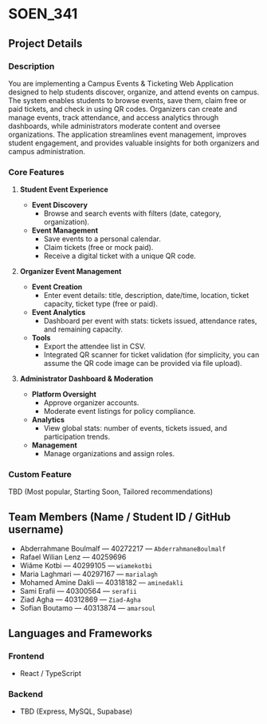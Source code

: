 # SOEN_341

## Project Details

### Description

You are implementing a Campus Events & Ticketing Web Application designed to help students discover, organize, and attend events on campus. The system enables students to browse events, save them, claim free or paid tickets, and check in using QR codes. Organizers can create and manage events, track attendance, and access analytics through dashboards, while administrators moderate content and oversee organizations. The application streamlines event management, improves student engagement, and provides valuable insights for both organizers and campus administration.

### Core Features

1. **Student Event Experience**  
   - **Event Discovery**  
     - Browse and search events with filters (date, category, organization).  
   - **Event Management**  
     - Save events to a personal calendar.  
     - Claim tickets (free or mock paid).  
     - Receive a digital ticket with a unique QR code.

2. **Organizer Event Management**  
   - **Event Creation**  
     - Enter event details: title, description, date/time, location, ticket capacity, ticket type (free or paid).  
   - **Event Analytics**  
     - Dashboard per event with stats: tickets issued, attendance rates, and remaining capacity.  
   - **Tools**  
     - Export the attendee list in CSV.  
     - Integrated QR scanner for ticket validation (for simplicity, you can assume the QR code image can be provided via file upload).

3. **Administrator Dashboard & Moderation**  
   - **Platform Oversight**  
     - Approve organizer accounts.  
     - Moderate event listings for policy compliance.  
   - **Analytics**  
     - View global stats: number of events, tickets issued, and participation trends.  
   - **Management**  
     - Manage organizations and assign roles.

### Custom Feature

TBD (Most popular, Starting Soon, Tailored recommendations)

## Team Members (Name / Student ID / GitHub username)

- Abderrahmane Boulmalf — 40272217 — `AbderrahmaneBoulmalf`  
- Rafael Wilian Lenz — 40259696  
- Wiâme Kotbi — 40299105 — `wiamekotbi`  
- Maria Laghmari — 40297167 — `marialagh`  
- Mohamed Amine Dakli — 40318182 — `aminedakli`  
- Sami Erafii — 40300564 — `serafii`  
- Ziad Agha — 40312869 — `Ziad-Agha`  
- Sofian Boutamo — 40313874 — `amarsoul`

## Languages and Frameworks

### Frontend

- React / TypeScript

### Backend

- TBD (Express, MySQL, Supabase)
